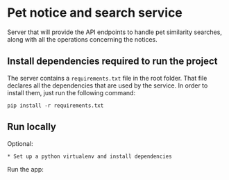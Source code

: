 # Pet notice and search service

Server that will provide the API endpoints to handle pet similarity searches, along with all the operations concerning the notices.

## Install dependencies required to run the project

The server contains a `requirements.txt` file in the root folder. That file declares all the dependencies that are used by the service. In order to install them, just run the following command:

`pip install -r requirements.txt`
   
## Run locally

Optional:

    * Set up a python virtualenv and install dependencies

Run the app:
